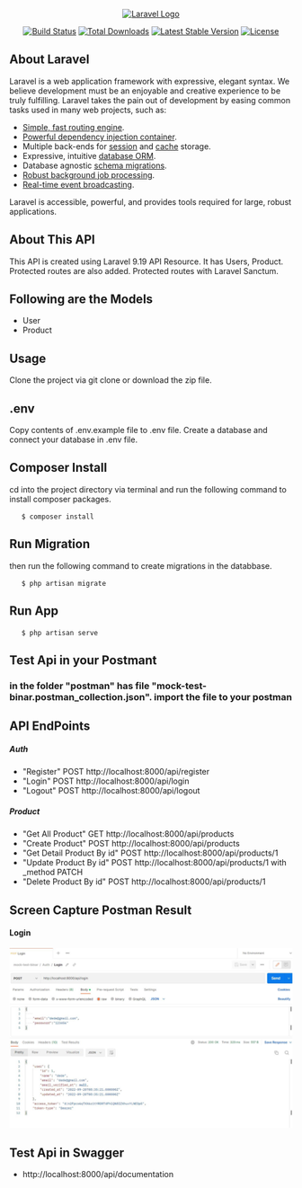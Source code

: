 <p align="center"><a href="https://laravel.com" target="_blank"><img src="https://raw.githubusercontent.com/laravel/art/master/logo-lockup/5%20SVG/2%20CMYK/1%20Full%20Color/laravel-logolockup-cmyk-red.svg" width="400" alt="Laravel Logo"></a></p>

<p align="center">
<a href="https://travis-ci.org/laravel/framework"><img src="https://travis-ci.org/laravel/framework.svg" alt="Build Status"></a>
<a href="https://packagist.org/packages/laravel/framework"><img src="https://img.shields.io/packagist/dt/laravel/framework" alt="Total Downloads"></a>
<a href="https://packagist.org/packages/laravel/framework"><img src="https://img.shields.io/packagist/v/laravel/framework" alt="Latest Stable Version"></a>
<a href="https://packagist.org/packages/laravel/framework"><img src="https://img.shields.io/packagist/l/laravel/framework" alt="License"></a>
</p>

## About Laravel

Laravel is a web application framework with expressive, elegant syntax. We believe development must be an enjoyable and creative experience to be truly fulfilling. Laravel takes the pain out of development by easing common tasks used in many web projects, such as:

-   [Simple, fast routing engine](https://laravel.com/docs/routing).
-   [Powerful dependency injection container](https://laravel.com/docs/container).
-   Multiple back-ends for [session](https://laravel.com/docs/session) and [cache](https://laravel.com/docs/cache) storage.
-   Expressive, intuitive [database ORM](https://laravel.com/docs/eloquent).
-   Database agnostic [schema migrations](https://laravel.com/docs/migrations).
-   [Robust background job processing](https://laravel.com/docs/queues).
-   [Real-time event broadcasting](https://laravel.com/docs/broadcasting).

Laravel is accessible, powerful, and provides tools required for large, robust applications.

## About This API

This API is created using Laravel 9.19 API Resource. It has Users, Product. Protected routes are also added. Protected routes with Laravel Sanctum.

## Following are the Models

-   User
-   Product

## Usage

Clone the project via git clone or download the zip file.

## .env

Copy contents of .env.example file to .env file. Create a database and connect your database in .env file.

## Composer Install

cd into the project directory via terminal and run the following command to install composer packages.

```
   $ composer install
```

## Run Migration

then run the following command to create migrations in the databbase.

```
   $ php artisan migrate
```

## Run App

```
   $ php artisan serve
```

## Test Api in your Postmant

### in the folder "postman" has file "mock-test-binar.postman_collection.json". import the file to your postman

## API EndPoints

##### Auth

-   "Register" POST http://localhost:8000/api/register
-   "Login" POST http://localhost:8000/api/login
-   "Logout" POST http://localhost:8000/api/logout

##### Product

-   "Get All Product" GET http://localhost:8000/api/products
-   "Create Product" POST http://localhost:8000/api/products
-   "Get Detail Product By id" POST http://localhost:8000/api/products/1
-   "Update Product By id" POST http://localhost:8000/api/products/1 with \_method PATCH
-   "Delete Product By id" POST http://localhost:8000/api/products/1

## Screen Capture Postman Result

#### Login

![alt text](https://github.com/dedenurr/mock-test-binar/blob/master/public/imagePostman/login.jpg)

## Test Api in Swagger

-   http://localhost:8000/api/documentation
